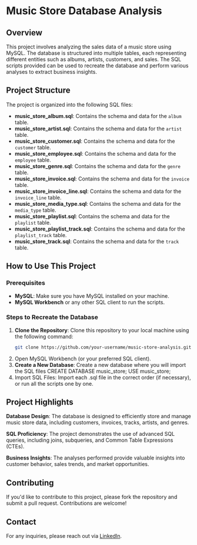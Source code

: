 # Music Store Database Analysis

## Overview
This project involves analyzing the sales data of a music store using MySQL. The database is structured into multiple tables, each representing different entities such as albums, artists, customers, and sales. The SQL scripts provided can be used to recreate the database and perform various analyses to extract business insights.

## Project Structure
The project is organized into the following SQL files:
- **music_store_album.sql**: Contains the schema and data for the `album` table.
- **music_store_artist.sql**: Contains the schema and data for the `artist` table.
- **music_store_customer.sql**: Contains the schema and data for the `customer` table.
- **music_store_employee.sql**: Contains the schema and data for the `employee` table.
- **music_store_genre.sql**: Contains the schema and data for the `genre` table.
- **music_store_invoice.sql**: Contains the schema and data for the `invoice` table.
- **music_store_invoice_line.sql**: Contains the schema and data for the `invoice_line` table.
- **music_store_media_type.sql**: Contains the schema and data for the `media_type` table.
- **music_store_playlist.sql**: Contains the schema and data for the `playlist` table.
- **music_store_playlist_track.sql**: Contains the schema and data for the `playlist_track` table.
- **music_store_track.sql**: Contains the schema and data for the `track` table.
  

## How to Use This Project

### Prerequisites
- **MySQL**: Make sure you have MySQL installed on your machine.
- **MySQL Workbench** or any other SQL client to run the scripts.

### Steps to Recreate the Database
1. **Clone the Repository**: Clone this repository to your local machine using the following command:
   ```bash
   git clone https://github.com/your-username/music-store-analysis.git
2. Open MySQL Workbench (or your preferred SQL client).
3. **Create a New Database**: Create a new database where you will import the SQL files
   CREATE DATABASE music_store;
   USE music_store;
4. Import SQL Files:
Import each .sql file in the correct order (if necessary), or run all the scripts one by one.


## Project Highlights

**Database Design**: The database is designed to efficiently store and manage music store data, including customers, invoices, tracks, artists, and genres.

**SQL Proficiency**: The project demonstrates the use of advanced SQL queries, including joins, subqueries, and Common Table Expressions (CTEs).

**Business Insights**: The analyses performed provide valuable insights into customer behavior, sales trends, and market opportunities.

## Contributing
If you'd like to contribute to this project, please fork the repository and submit a pull request. Contributions are welcome!

## Contact
For any inquiries, please reach out via [LinkedIn](https://www.linkedin.com/in/sanketphapale).
